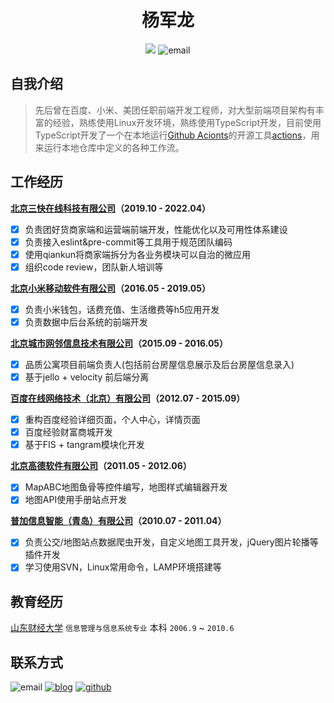<h1 align="center">杨军龙</h1>

<p align="center">
<!-- iphone -->

<img src="https://img.shields.io/npm/v/yangjunlong?label=%E6%9D%A8%E5%86%9B%E9%BE%99&logo=tsnode&logoColor=white" />
<img src="https://img.shields.io/badge/%E9%82%AE%E7%AE%B1-i%40sobird.me-brightgreen?logo=gmail&labelColor=blue&style=social" alt="email">
</p>

## 自我介绍
> 先后曾在百度、小米、美团任职前端开发工程师，对大型前端项目架构有丰富的经验，熟练使用Linux开发环境，熟练使用TypeScript开发，目前使用TypeScript开发了一个在本地运行[Github Acionts](https://developer.github.com/actions/)的开源工具[actions](https://github.com/sobird/actions)，用来运行本地仓库中定义的各种工作流。


## 工作经历
**[北京三快在线科技有限公司](https://www.meituan.com/)（2019.10 - 2022.04）**
  - [x] 负责团好货商家端和运营端前端开发，性能优化以及可用性体系建设
  - [x] 负责接入eslint&pre-commit等工具用于规范团队编码
  - [x] 使用qiankun将商家端拆分为各业务模块可以自治的微应用
  - [x] 组织code review，团队新人培训等

**[北京小米移动软件有限公司](https://www.mi.com/)（2016.05 - 2019.05）** 
  - [x] 负责小米钱包，话费充值、生活缴费等h5应用开发
  - [x] 负责数据中后台系统的前端开发

**[北京城市网邻信息技术有限公司](https://www.58.com/)（2015.09 - 2016.05）**
  - [x] 品质公寓项目前端负责人(包括前台房屋信息展示及后台房屋信息录入)
  - [x] 基于jello + velocity 前后端分离

**[百度在线网络技术（北京）有限公司](https://www.baidu.com/)（2012.07 - 2015.09）**
  - [x] 重构百度经验详细页面，个人中心，详情页面
  - [x] 百度经验财富商城开发
  - [x] 基于FIS + tangram模块化开发

**[北京高德软件有限公司](http://autonavi.com/)（2011.05 - 2012.06）**
  - [x] MapABC地图鱼骨等控件编写，地图样式编辑器开发
  - [x] 地图API使用手册站点开发

**[普加信息智能（青岛）有限公司](http://www.pujia.com/)（2010.07 - 2011.04）**
  - [x] 负责公交/地图站点数据爬虫开发，自定义地图工具开发，jQuery图片轮播等插件开发
  - [x] 学习使用SVN，Linux常用命令，LAMP环境搭建等

## 教育经历
[山东财经大学](http://www.sdufe.edu.cn/) `信息管理与信息系统专业` 本科 `2006.9` ~ `2010.6` 

## 联系方式
![email][email]
[![blog][blog]][blog-url]
[![github][github]][github-url]

<!-- Badges -->
[npm]: https://img.shields.io/npm/v/yangjunlong?label=%E6%9D%A8%E5%86%9B%E9%BE%99&logo=tsnode&logoColor=white
[npm-url]: https://www.npmjs.com/package/yangjunlong
[build-status]: https://img.shields.io/github/actions/workflow/status/yangjunlong/resume/release-please.yml?label=build&logo=github
[build-status-url]: https://github.com/yangjunlong/resume/actions

[email]: https://img.shields.io/badge/%E9%82%AE%E7%AE%B1-i%40sobird.me-brightgreen?logo=gmail&labelColor=blue&style=social

[blog]: https://img.shields.io/badge/%E5%8D%9A%E5%AE%A2-https://sobird.me-brightgreen?logo=duolingo&labelColor=blue&style=social
[blog-url]:https://sobird.me

[github]: https://img.shields.io/badge/@sobird-blue?logo=github&style=social
[github-url]:https://github.com/sobird
